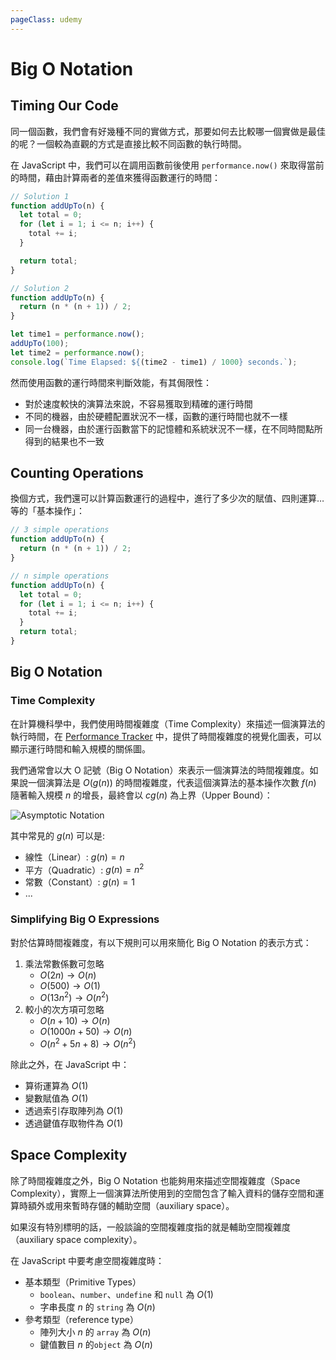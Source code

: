 ```yaml
---
pageClass: udemy
---
```


# Big O Notation

## Timing Our Code

同一個函數，我們會有好幾種不同的實做方式，那要如何去比較哪一個實做是最佳的呢？一個較為直觀的方式是直接比較不同函數的執行時間。

在 JavaScript 中，我們可以在調用函數前後使用 `performance.now()` 來取得當前的時間，藉由計算兩者的差值來獲得函數運行的時間：

```javascript
// Solution 1
function addUpTo(n) {
  let total = 0;
  for (let i = 1; i <= n; i++) {
    total += i;
  }

  return total;
}

// Solution 2
function addUpTo(n) {
  return (n * (n + 1)) / 2;
}

let time1 = performance.now();
addUpTo(100);
let time2 = performance.now();
console.log(`Time Elapsed: ${(time2 - time1) / 1000} seconds.`);
```

然而使用函數的運行時間來判斷效能，有其侷限性：

- 對於速度較快的演算法來說，不容易獲取到精確的運行時間
- 不同的機器，由於硬體配置狀況不一樣，函數的運行時間也就不一樣
- 同一台機器，由於運行函數當下的記憶體和系統狀況不一樣，在不同時間點所得到的結果也不一致

## Counting Operations

換個方式，我們還可以計算函數運行的過程中，進行了多少次的賦值、四則運算…等的「基本操作」：

```javascript
// 3 simple operations
function addUpTo(n) {
  return (n * (n + 1)) / 2;
}

// n simple operations
function addUpTo(n) {
  let total = 0;
  for (let i = 1; i <= n; i++) {
    total += i;
  }
  return total;
}
```

## Big O Notation

### Time Complexity

在計算機科學中，我們使用時間複雜度（Time Complexity）來描述一個演算法的執行時間，在 [Performance Tracker](https://rithmschool.github.io/function-timer-demo/) 中，提供了時間複雜度的視覺化圖表，可以顯示運行時間和輸入規模的關係圖。

我們通常會以大 O 記號（Big O Notation）來表示一個演算法的時間複雜度。如果說一個演算法是 $O(g(n))$ 的時間複雜度，代表這個演算法的基本操作次數 $f(n)$ 隨著輸入規模 $n$ 的增長，最終會以 $cg(n)$ 為上界（Upper Bound）：

![Asymptotic Notation](https://user-images.githubusercontent.com/26391143/79453735-a8f09480-801c-11ea-9f05-6ac935155fef.png)

其中常見的 $g(n)$ 可以是:

- 線性（Linear）: $g(n) = n$
- 平方（Quadratic）: $g(n) = n^2$
- 常數（Constant）: $g(n) = 1$
- ...

### Simplifying Big O Expressions

對於估算時間複雜度，有以下規則可以用來簡化 Big O Notation 的表示方式：

1. 乘法常數係數可忽略
   - $O(2n) \rightarrow O(n)$
   - $O(500) \rightarrow O(1)$
   - $O(13n^2) \rightarrow O(n^2)$
2. 較小的次方項可忽略
   - $O(n + 10) \rightarrow O(n)$
   - $O(1000n + 50) \rightarrow O(n)$
   - $O(n^2 + 5n + 8) \rightarrow O(n^2)$

除此之外，在 JavaScript 中：

- 算術運算為 $O(1)$
- 變數賦值為 $O(1)$
- 透過索引存取陣列為 $O(1)$
- 透過鍵值存取物件為 $O(1)$

## Space Complexity

除了時間複雜度之外，Big O Notation 也能夠用來描述空間複雜度（Space Complexity），實際上一個演算法所使用到的空間包含了輸入資料的儲存空間和運算時額外或用來暫時存儲的輔助空間（auxiliary space）。

如果沒有特別標明的話，一般談論的空間複雜度指的就是輔助空間複雜度（auxiliary space complexity）。

在 JavaScript 中要考慮空間複雜度時：

- 基本類型（Primitive Types）
  - `boolean`、`number`、`undefine` 和 `null` 為 $O(1)$
  - 字串長度 $n$ 的 `string` 為 $O(n)$
- 參考類型（reference type）
  - 陣列大小 $n$ 的 `array` 為 $O(n)$
  - 鍵值數目 $n$ 的`object` 為 $O(n)$

